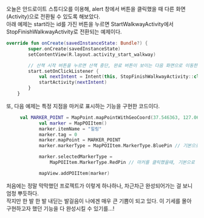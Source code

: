 오늘은 안드로이트 스튜디오를 이용해, alert 창에서 버튼을 클릭했을 때 다른 화면(Activity)으로 전환될 수 있도록 해보았다.  
아래 예제는 start라는 id를 가진 버튼을 누르면 StartWalkwayActivity에서 StopFinishWalkwayActivity로 전환되는 예제이다.  

```kt
override fun onCreate(savedInstanceState: Bundle?) {
        super.onCreate(savedInstanceState)
        setContentView(R.layout.activity_start_walkway)

        // 산책 시작 버튼을 누르면 산책 중단, 완료 버튼이 보이는 다음 화면으로 이동한다.
        start.setOnClickListener {
            val nextIntent = Intent(this, StopFinishWalkwayActivity::class.java)
            startActivity(nextIntent)
        }
    }
```

또, 다음 예제는 특정 지점을 마커로 표시하는 기능을 구현한 코드이다.
```kt
     val MARKER_POINT = MapPoint.mapPointWithGeoCoord(37.546363, 127.062802)
            val marker = MapPOIItem()
            marker.itemName = "힐링"
            marker.tag = 0
            marker.mapPoint = MARKER_POINT
            marker.markerType = MapPOIItem.MarkerType.BluePin // 기본으로 제공하는 BluePin 마커 모양.

            marker.selectedMarkerType =
                MapPOIItem.MarkerType.RedPin // 마커를 클릭했을때, 기본으로 제공하는 RedPin 마커 모양.

            mapView.addPOIItem(marker)
```

처음에는 정말 막막했던 프로젝트가 이렇게 하나하나, 차근차근 완성되어가는 걸 보니 엄청 뿌듯하다.  
작지만 한 발 한 발 내딛는 발걸음이 나에겐 매우 큰 기쁨이 되고 있다.
이 기세를 몰아 구현하고자 했던 기능을 다 완성시킬 수 있기를...!
